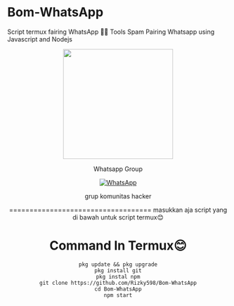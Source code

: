 # Bom-WhatsApp
Script termux fairing WhatsApp 🎯💯
Tools Spam Pairing Whatsapp using Javascript and Nodejs
<div align="center">
  <p>
    <img src="p1.jpg" width="250">
    </p>
  
Whatsapp Group

[![WhatsApp](https://img.shields.io/badge/WhatsApp-25D366?style=for-the-badge&logo=whatsapp&logoColor=white)](https://chat.whatsapp.com/CZcMAG9LrF9KEPyKfGsmQO)

grup komunitas hacker

===================================
masukkan aja script yang di bawah untuk script termux😊

# Command In Termux😊
```
pkg update && pkg upgrade
pkg install git
pkg instal npm
git clone https://github.com/Rizky598/Bom-WhatsApp
cd Bom-WhatsApp
npm start

```